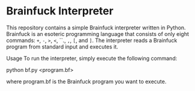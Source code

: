 # Brainfuck Interpreter
This repository contains a simple Brainfuck interpreter written in Python. Brainfuck is an esoteric programming language that consists of only eight commands: `+`, `-`, `>`, `<`, ``., `,`, `[`, and `]`. The interpreter reads a Brainfuck program from standard input and executes it.

Usage
To run the interpreter, simply execute the following command:

python bf.py <program.bf>

where program.bf is the Brainfuck program you want to execute.
